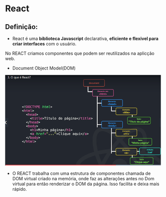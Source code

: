 # React

## Definição:

- React é uma **biblioteca Javascript** declarativa, **eficiente e flexivel para criar interfaces** com o usuário.

No REACT criamos componentes que podem ser reutilizados na aplicção web.

- Document Object Model(DOM)

![DOM](./img/DOM.png)

- O REACT trabalha com uma estrutura de componentes chamada de DOM virtual criado na memória, onde faz as alterações antes no Dom virtual para então renderizar o DOM da página. Isso facilita e deixa mais rápido.
